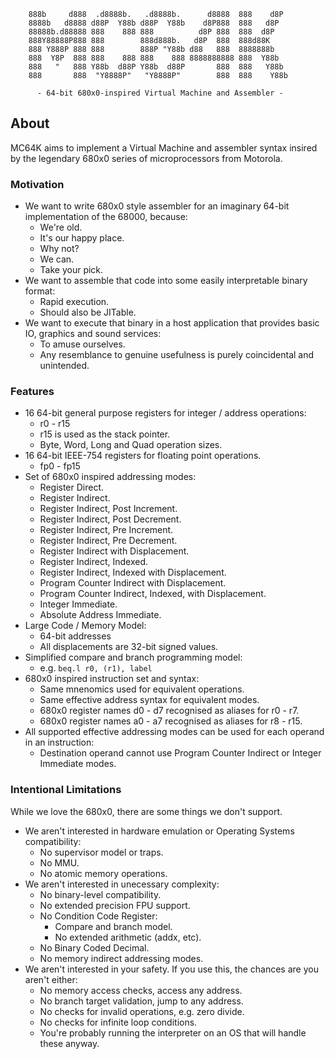 ```
    888b     d888  .d8888b.   .d8888b.      d8888  888    d8P
    8888b   d8888 d88P  Y88b d88P  Y88b    d8P888  888   d8P
    88888b.d88888 888    888 888          d8P 888  888  d8P
    888Y88888P888 888        888d888b.   d8P  888  888d88K
    888 Y888P 888 888        888P "Y88b d88   888  8888888b
    888  Y8P  888 888    888 888    888 8888888888 888  Y88b
    888   "   888 Y88b  d88P Y88b  d88P       888  888   Y88b
    888       888  "Y8888P"   "Y8888P"        888  888    Y88b

      - 64-bit 680x0-inspired Virtual Machine and Assembler -
```
## About

MC64K aims to implement a Virtual Machine and assembler syntax insired by the legendary 680x0 series of microprocessors from Motorola.

### Motivation
* We want to write 680x0 style assembler for an imaginary 64-bit implementation of the 68000, because:
    - We're old.
    - It's our happy place.
    - Why not?
    - We can.
    - Take your pick.
* We want to assemble that code into some easily interpretable binary format:
    - Rapid execution.
    - Should also be JITable.
* We want to execute that binary in a host application that provides basic IO, graphics and sound services:
    - To amuse ourselves.
    - Any resemblance to genuine usefulness is purely coincidental and unintended.

### Features

* 16 64-bit general purpose registers for integer / address operations:
    - r0 - r15
    - r15 is used as the stack pointer.
    - Byte, Word, Long and Quad operation sizes.
* 16 64-bit IEEE-754 registers for floating point operations.
    - fp0 - fp15
* Set of 680x0 inspired addressing modes:
    - Register Direct.
    - Register Indirect.
    - Register Indirect, Post Increment.
    - Register Indirect, Post Decrement.
    - Register Indirect, Pre Increment.
    - Register Indirect, Pre Decrement.
    - Register Indirect with Displacement.
    - Register Indirect, Indexed.
    - Register Indirect, Indexed with Displacement.
    - Program Counter Indirect with Displacement.
    - Program Counter Indirect, Indexed, with Displacement.
    - Integer Immediate.
    - Absolute Address Immediate.
* Large Code / Memory Model:
    - 64-bit addresses
    - All displacements are 32-bit signed values.
* Simplified compare and branch programming model:
    - e.g. `beq.l r0, (r1), label`
* 680x0 inspired instruction set and syntax:
    - Same mnenomics used for equivalent operations.
    - Same effective address syntax for equivalent modes.
    - 680x0 register names d0 - d7 recognised as aliases for r0 - r7.
    - 680x0 register names a0 - a7 recognised as aliases for r8 - r15.
* All supported effective addressing modes can be used for each operand in an instruction:
    - Destination operand cannot use Program Counter Indirect or Integer Immediate modes.

### Intentional Limitations

While we love the 680x0, there are some things we don't support.

* We aren't interested in hardware emulation or Operating Systems compatibility:
    - No supervisor model or traps.
    - No MMU.
    - No atomic memory operations.
* We aren't interested in unecessary complexity:
    - No binary-level compatibility.
    - No extended precision FPU support.
    - No Condition Code Register:
        - Compare and branch model.
        - No extended arithmetic (addx, etc).
    - No Binary Coded Decimal.
    - No memory indirect addressing modes.
* We aren't interested in your safety. If you use this, the chances are you aren't either:
    - No memory access checks, access any address.
    - No branch target validation, jump to any address.
    - No checks for invalid operations, e.g. zero divide.
    - No checks for infinite loop conditions.
    - You're probably running the interpreter on an OS that will handle these anyway.
